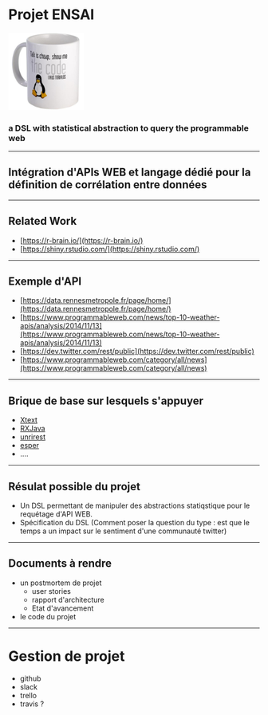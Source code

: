 
# Projet ENSAI


<img src="resources/image_1.jpg" width="30%">

### a DSL with statistical abstraction to query the programmable web

---

## Intégration d'APIs WEB et langage dédié pour la définition de corrélation entre données

---

## Related Work

- [https://r-brain.io/](https://r-brain.io/)
- [https://shiny.rstudio.com/](https://shiny.rstudio.com/)


---
## Exemple d'API

- [https://data.rennesmetropole.fr/page/home/](https://data.rennesmetropole.fr/page/home/)
- [https://www.programmableweb.com/news/top-10-weather-apis/analysis/2014/11/13](https://www.programmableweb.com/news/top-10-weather-apis/analysis/2014/11/13)
- [https://dev.twitter.com/rest/public](https://dev.twitter.com/rest/public)
- [https://www.programmableweb.com/category/all/news](https://www.programmableweb.com/category/all/news)


---

## Brique de base sur lesquels s'appuyer
- [Xtext](http://www.eclipse.org/Xtext/)
- [RXJava](https://github.com/ReactiveX/RxJava)
- [unrirest](http://unirest.io/java.html)
- [esper](http://www.espertech.com/esper/)
- ....

---

## Résulat possible du projet
- Un DSL permettant de manipuler des abstractions statiqstique pour le requétage d'API WEB. 
- Spécification du DSL  (Comment poser la question du type : est que le temps a un impact sur le sentiment d'une communauté twitter)

---

## Documents à rendre
- un postmortem de projet
  - user stories 
  - rapport d'architecture
  - Etat d'avancement
- le code du projet

---

# Gestion de projet
- github
- slack
- trello
- travis ?
